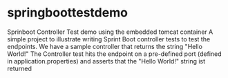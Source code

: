 # springboottestdemo
Sprinboot Controller Test demo using the embedded tomcat container
A simple project to illustrate writing Sprint Boot controller tests to test the endpoints.
We have a sample controller that returns the string "Hello World!"
The Controller test hits the endpoint on a pre-defined port (defined in application.properties) and asserts that the "Hello World!" string ist returned
